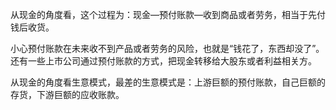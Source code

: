 从现金的角度看，这个过程为：现金—预付账款—收到商品或者劳务，相当于先付钱后收货。

小心预付账款在未来收不到产品或者劳务的风险，也就是“钱花了，东西却没了”。还有一些上市公司通过预付账款的方式，把现金转移给大股东或者利益相关方。

从现金的角度看生意模式，最差的生意模式是：上游巨额的预付账款，自己巨额的存货，下游巨额的应收账款。